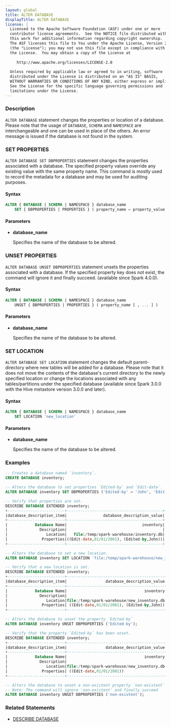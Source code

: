 ```yaml
---
layout: global
title: ALTER DATABASE
displayTitle: ALTER DATABASE
license: |
  Licensed to the Apache Software Foundation (ASF) under one or more
  contributor license agreements.  See the NOTICE file distributed with
  this work for additional information regarding copyright ownership.
  The ASF licenses this file to You under the Apache License, Version 2.0
  (the "License"); you may not use this file except in compliance with
  the License.  You may obtain a copy of the License at
 
     http://www.apache.org/licenses/LICENSE-2.0
 
  Unless required by applicable law or agreed to in writing, software
  distributed under the License is distributed on an "AS IS" BASIS,
  WITHOUT WARRANTIES OR CONDITIONS OF ANY KIND, either express or implied.
  See the License for the specific language governing permissions and
  limitations under the License.
---
```


### Description

`ALTER DATABASE` statement changes the properties or location of a database. Please note that the usage of
`DATABASE`, `SCHEMA` and `NAMESPACE` are interchangeable and one can be used in place of the others. An error message
is issued if the database is not found in the system.

### SET PROPERTIES
`ALTER DATABASE SET DBPROPERTIES` statement changes the properties associated with a database.
The specified property values override any existing value with the same property name. 
This command is mostly used to record the metadata for a database and may be used for auditing purposes.

#### Syntax

```sql
ALTER { DATABASE | SCHEMA | NAMESPACE } database_name
    SET { DBPROPERTIES | PROPERTIES } ( property_name = property_value [ , ... ] )
```

#### Parameters

* **database_name**

    Specifies the name of the database to be altered.

### UNSET PROPERTIES
`ALTER DATABASE UNSET DBPROPERTIES` statement unsets the properties associated with a database.
If the specified property key does not exist, the command will ignore it and finally succeed.
(available since Spark 4.0.0).

#### Syntax

```sql
ALTER { DATABASE | SCHEMA | NAMESPACE } database_name
    UNSET { DBPROPERTIES | PROPERTIES } ( property_name [ , ... ] )
```

#### Parameters

* **database_name**

  Specifies the name of the database to be altered.

### SET LOCATION
`ALTER DATABASE SET LOCATION` statement changes the default parent-directory where new tables will be added 
for a database. Please note that it does not move the contents of the database's current directory to the newly 
specified location or change the locations associated with any tables/partitions under the specified database 
(available since Spark 3.0.0 with the Hive metastore version 3.0.0 and later).

#### Syntax

```sql
ALTER { DATABASE | SCHEMA | NAMESPACE } database_name
    SET LOCATION 'new_location'
```

#### Parameters

* **database_name**

  Specifies the name of the database to be altered.

### Examples

```sql
-- Creates a database named `inventory`.
CREATE DATABASE inventory;

-- Alters the database to set properties `Edited-by` and `Edit-date`.
ALTER DATABASE inventory SET DBPROPERTIES ('Edited-by' = 'John', 'Edit-date' = '01/01/2001');

-- Verify that properties are set.
DESCRIBE DATABASE EXTENDED inventory;
+-------------------------+------------------------------------------+
|database_description_item|                database_description_value|
+-------------------------+------------------------------------------+
|            Database Name|                                 inventory|
|              Description|                                          |
|                 Location|   file:/temp/spark-warehouse/inventory.db|
|               Properties|((Edit-date,01/01/2001), (Edited-by,John))|
+-------------------------+------------------------------------------+

-- Alters the database to set a new location.
ALTER DATABASE inventory SET LOCATION 'file:/temp/spark-warehouse/new_inventory.db';

-- Verify that a new location is set.
DESCRIBE DATABASE EXTENDED inventory;
+-------------------------+-------------------------------------------+
|database_description_item|                 database_description_value|
+-------------------------+-------------------------------------------+
|            Database Name|                                  inventory|
|              Description|                                           |
|                 Location|file:/temp/spark-warehouse/new_inventory.db|
|               Properties| ((Edit-date,01/01/2001), (Edited-by,John))|
+-------------------------+-------------------------------------------+

-- Alters the database to unset the property `Edited-by`
ALTER DATABASE inventory UNSET DBPROPERTIES ('Edited-by');

-- Verify that the property `Edited-by` has been unset.
DESCRIBE DATABASE EXTENDED inventory;
+-------------------------+-------------------------------------------+
|database_description_item|                 database_description_value|
+-------------------------+-------------------------------------------+
|            Database Name|                                  inventory|
|              Description|                                           |
|                 Location|file:/temp/spark-warehouse/new_inventory.db|
|               Properties| ((Edit-date,01/01/2001))                  |
+-------------------------+-------------------------------------------+

-- Alters the database to unset a non-existent property `non-existent`
-- Note: The command will ignore 'non-existent' and finally succeed
ALTER DATABASE inventory UNSET DBPROPERTIES ('non-existent');
```

### Related Statements

* [DESCRIBE DATABASE](sql-ref-syntax-aux-describe-database.html)

